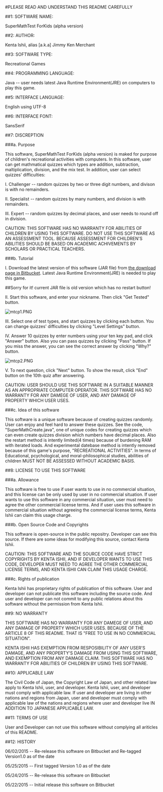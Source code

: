 #PLEASE READ AND UNDERSTAND THIS README CAREFULLY

##1: SOFTWARE NAME:

SuperMathTest ForKids (alpha version)

##2: AUTHOR:

Kenta Ishii, alias [a.k.a] Jimmy Ken Merchant

##3: SOFTWARE TYPE:

Recreational Games

##4: PROGRAMMING LANGUAGE:

Java -- user needs latest Java Runtime Environment(JRE) on computers to play this game.

##5: INTERFACE LANGUAGE:

English using UTF-8

##6: INTERFACE FONT:

SansSerif

##7: DISCREPTION

###a. Purpose

This software, SuperMathTest ForKids (alpha version) is maked for purpose of children's recreational activities with computers.
In this software, user can get mathmatical quizzes which types are addition, subtraction, maltiplication, division, and the mix test.
In addition, user can select quizzes' difficulties:

I. Challenger -- random quizzes by two or three digit numbers, and divison is with no remainders.

II. Specialist -- random quizzes by many numbers, and division is with remainders.

III. Expert     -- random quizzes by decimal places, and user needs to round off in division.

CAUTION: THIS SOFTWARE HAS NO WARRANTY FOR ABILITIES OF CHILDREN BY USING THIS SOFTWARE.
DO NOT USE THIS SOFTWARE AS AN ASSESSMENT TOOL.
BECAUSE ASSESSMENT FOR CHILDREN'S ABILITIES SHOULD BE BASED ON ACADEMIC ACHIVEMENTS BY SCHOLARS OR PRACTICAL TEACHERS.

###b. Tutorial

I. Download the latest version of this software (JAR file) from [the download page in Bitbucket](https://bitbucket.org/JimmyKenMerchant21/supermathtestforkids_alpha/downloads). Latest Java Runtime Environment(JRE) is needed to play this game.

##Sorry for it! current JAR file is old version which has no restart button!

II. Start this software, and enter your nickname. Then click "Get Tested" button.

![mtcp1.PNG](https://bitbucket.org/repo/MA4E8y/images/3639820123-mtcp1.PNG)

III. Select one of test types, and start quizzes by clicking each button. You can change quizzes' difficulties by clicking "Level Settings" button.

IV. Answer 10 quizzes by enter numbers using your ten key pad, and click "Answer" button. Also you can pass quizzes by clicking "Pass" button. If you miss the answer, you can see the correct answer by clicking "Why?" button.

![mtcp2.PNG](https://bitbucket.org/repo/MA4E8y/images/2423468839-mtcp2.PNG)

V. To next question, click "Next" button. To show the result, click "End" button on the 10th quiz after answering.

CAUTION: USER SHOULD USE THIS SOFTWARE IN A SUITABLE MANNER AS AN APPROPRIATE COMPUTER OPERATOR.
THIS SOFTWARE HAS NO WARRANTY FOR ANY DAMEGE OF USER, AND ANY DAMAGE OF PROPERTY WHICH USER USES.

###c. Idea of this software

This software is a unique software because of creating quizzes randomly. User can enjoy and feel hard to answer these quizzes.
See the code, "SuperMathCreate.java", one of unique codes for creating quizzes which can even create quizzes division which numbers have decimal places.
Also the restart method is intently limited(4 times) because of burdening RAM with iterated loads.
And experimental datebase method is intently removed because of this game's purpose, "RECREATIONAL ACTIVITIES".
In terms of Educational, pcychological, and moral-philosophical studies, abilities of children MUST NOT BE ASSESSED WITHOUT ACADEMIC BASIS.

##8: LICENSE TO USE THIS SOFTWARE

###a. Allowance

This software is free to use if user wants to use in no commercial situation,
and this license can be only used by user in no commercial situation.
If user wants to use this software in any commercial situation, user must need to agree the other commercial license terms.
And if user uses this software in commercial situation without agreeing the commercial license terms,
Kenta Ishii can claim this usage charge.

###b. Open Source Code and Copyrights

This software is open-source in the public repositry. Developer can see this source.
If there are some ideas for modifying this source, contact Kenta Ishii.

CAUTION: THIS SOFTWARE AND THE SOURCE CODE HAVE STRICT COPYRIGHTS BY KENTA ISHII, AND IF DEVELOPER WANTS TO USE THIS CODE,
DEVELOPER MUST NEED TO AGREE THE OTHER COMMERCIAL LICENSE TERMS, AND KENTA ISHII CAN CLAIM THIS USAGE CHARGE.

###c. Rights of publication

Kenta Ishii has proprietary rights of publication of this software. User and developer can not publicate this software including the source code.
And user and developer can not commit to any public relations about this software without the permission from Kenta Ishii.

##9: NO WARRANTY

THIS SOFTWARE HAS NO WARRANTY FOR ANY DAMEGE OF USER, AND ANY DAMAGE OF PROPERTY WHICH USER USES. BECAUSE OF THE ARTICLE 8 OF THIS README.
THAT IS "FREE TO USE IN NO COMMERCIAL SITUATION".

KENTA ISHII HAS EXEMPTION FROM RESPOSIBILITY OF ANY USER'S DAMAGE, AND ANY PROPERTY'S DAMAGE FROM USING THIS SOFTWARE, AND EXEMPTION FROM ANY DAMAGE CLAIM.
THIS SOFTWARE HAS NO WARRANTY FOR ABILITIES OF CHILDREN BY USING THIS SOFTWARE.

##10: APPLICABLE LAW

The Civil Code of Japan, the Copyright Law of Japan, and other related law apply to Kenta Ishii, user, and developer. Kenta Ishii, user, and developer must comply with applicable law.
If user and developer are living in other nations and regions from Japan, user and developer must comply with applicable law of the nations and regions where user and developer live IN ADDITION TO JAPANESE APPLICABLE LAW.

##11: TERMS OF USE

User and Developer can not use this software without complying all ariticles of this README.

##12: HISTORY

06/02/2015 -- Re-release this software on Bitbucket and Re-tagged Version1.0 as of the date

05/25/2015 -- First tagged Version 1.0 as of the date

05/24/2015 -- Re-release this software on Bitbucket

05/22/2015 -- Initial release this software on Bitbucket